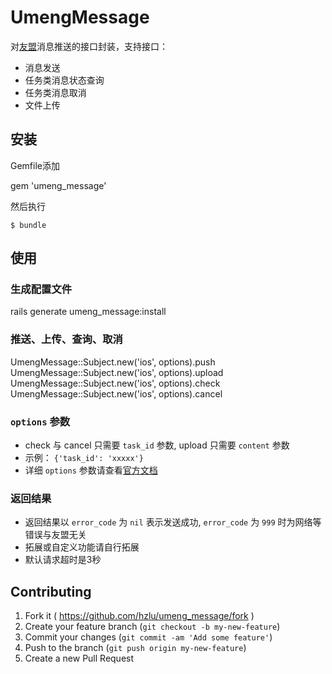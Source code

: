 # UmengMessage

对[友盟](https://www.umeng.com/)消息推送的接口封装，支持接口：

- 消息发送
- 任务类消息状态查询
- 任务类消息取消
- 文件上传

## 安装

Gemfile添加

  gem 'umeng_message'

然后执行

    $ bundle

## 使用

### 生成配置文件

  rails generate umeng_message:install

### 推送、上传、查询、取消

  UmengMessage::Subject.new('ios', options).push
  UmengMessage::Subject.new('ios', options).upload
  UmengMessage::Subject.new('ios', options).check
  UmengMessage::Subject.new('ios', options).cancel

### `options` 参数

- check 与 cancel 只需要 `task_id` 参数, upload 只需要 `content` 参数
- 示例： `{'task_id': 'xxxxx'}`
- 详细 `options` 参数请查看[官方文档](https://developer.umeng.com/docs/66632/detail/68343)

### 返回结果

- 返回结果以 `error_code` 为 `nil` 表示发送成功, `error_code` 为 `999` 时为网络等错误与友盟无关
- 拓展或自定义功能请自行拓展
- 默认请求超时是3秒

## Contributing

1. Fork it ( https://github.com/hzlu/umeng_message/fork )
2. Create your feature branch (`git checkout -b my-new-feature`)
3. Commit your changes (`git commit -am 'Add some feature'`)
4. Push to the branch (`git push origin my-new-feature`)
5. Create a new Pull Request
